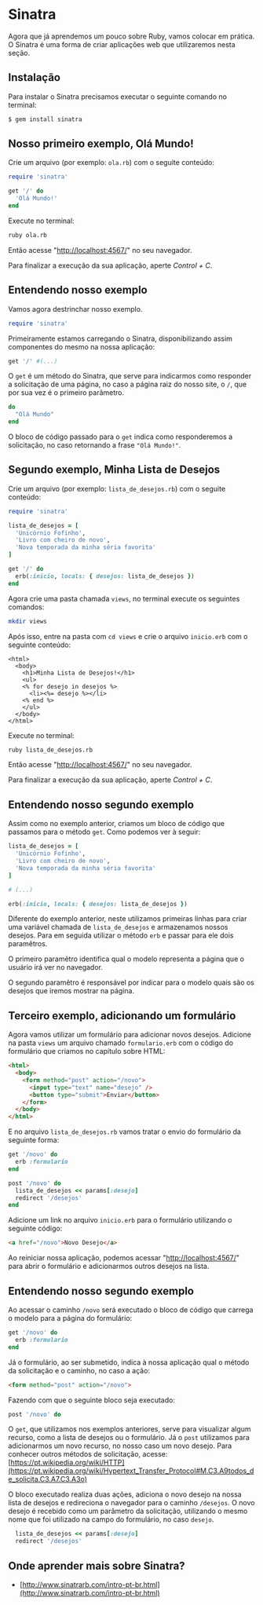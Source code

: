 # Sinatra

Agora que já aprendemos um pouco sobre Ruby, vamos colocar em prática. O Sinatra
é uma forma de criar aplicações web que utilizaremos nesta seção.

## Instalação

Para instalar o Sinatra precisamos executar o seguinte comando no terminal:

```sh
$ gem install sinatra
```

## Nosso primeiro exemplo, Olá Mundo!

Crie um arquivo (por exemplo: `ola.rb`) com o seguite conteúdo:

```ruby
require 'sinatra'

get '/' do
  'Olá Mundo!'
end
```

Execute no terminal:

```sh
ruby ola.rb
```

Então acesse "[http://localhost:4567/](http://localhost:4567/)" no seu navegador.

Para finalizar a execução da sua aplicação, aperte *Control + C*.

## Entendendo nosso exemplo

Vamos agora destrinchar nosso exemplo.

```ruby
require 'sinatra'
```

Primeiramente estamos carregando o Sinatra, disponibilizando assim componentes
do mesmo na nossa aplicação:

```ruby
get '/' #(...)
```

O `get` é um método do Sinatra, que serve para indicarmos como responder a
solicitação de uma página, no caso a página raiz do nosso site, o `/`, que por
sua vez é o primeiro parâmetro.

```ruby
do
  "Olá Mundo"
end
```

O bloco de código passado para o `get` indica como responderemos a solicitação,
no caso retornando a frase `"Olá Mundo!"`.

## Segundo exemplo, Minha Lista de Desejos

Crie um arquivo (por exemplo: `lista_de_desejos.rb`) com o seguite conteúdo:

```ruby
require 'sinatra'

lista_de_desejos = [
  'Unicórnio Fofinho',
  'Livro com cheiro de novo',
  'Nova temporada da minha séria favorita'
]

get '/' do
  erb(:inicio, locals: { desejos: lista_de_desejos })
end
```

Agora crie uma pasta chamada `views`, no terminal execute os seguintes comandos:

```sh
mkdir views
```

Após isso, entre na pasta com `cd views` e crie o arquivo `inicio.erb` com o
seguinte conteúdo:

```erb
<html>
  <body>
    <h1>Minha Lista de Desejos!</h1>
    <ul>
    <% for desejo in desejos %>
      <li><%= desejo %></li>
    <% end %>
    </ul>
  </body>
</html>
```

Execute no terminal:

```sh
ruby lista_de_desejos.rb
```

Então acesse "[http://localhost:4567/](http://localhost:4567/)" no seu navegador.

Para finalizar a execução da sua aplicação, aperte *Control + C*.

## Entendendo nosso segundo exemplo

Assim como no exemplo anterior, criamos um bloco de código que passamos para o
método `get`. Como podemos ver à seguir:

```ruby
lista_de_desejos = [
  'Unicórnio Fofinho',
  'Livro com cheiro de novo',
  'Nova temporada da minha séria favorita'
]

# (...)

erb(:inicio, locals: { desejos: lista_de_desejos })
```

Diferente do exemplo anterior, neste utilizamos primeiras linhas para criar uma
variável chamada de `lista_de_desejos` e armazenamos nossos desejos.
Para em seguida utilizar o método `erb` e passar para ele dois paramêtros.

O primeiro paramêtro identifica qual o modelo representa a página que o usuário
irá ver no navegador.

O segundo paramêtro é responsável por indicar para o modelo quais são os desejos
que iremos mostrar na página.

## Terceiro exemplo, adicionando um formulário

Agora vamos utilizar um formulário para adicionar novos desejos. Adicione na
pasta `views` um arquivo chamado `formulario.erb` com o código do formulário
que criamos no capítulo sobre HTML:

```html
<html>
  <body>
    <form method="post" action="/novo">
      <input type="text" name="desejo" />
      <button type="submit">Enviar</button>
    </form>
  </body>
</html>
```

E no arquivo `lista_de_desejos.rb` vamos tratar o envio do formulário da
seguinte forma:

```ruby
get '/novo' do
  erb :formulario
end

post '/novo' do
  lista_de_desejos << params[:desejo]
  redirect '/desejos'
end
```

Adicione um link no arquivo `inicio.erb` para o formulário utilizando o seguinte
código:

```html
<a href="/novo">Novo Desejo</a>
```

Ao reiniciar nossa aplicação, podemos acessar
"[http://localhost:4567/](http://localhost:4567/novo)" para abrir o formulário
e adicionarmos outros desejos na lista.

## Entendendo nosso segundo exemplo

Ao acessar o caminho `/novo` será executado o bloco de código que carrega o
modelo para a página do formulário:

```ruby
get '/novo' do
  erb :formulario
end
```

Já o formulário, ao ser submetido, indica à nossa aplicação qual o método da
solicitação e o caminho, no caso a ação:

```html
<form method="post" action="/novo">
```

Fazendo com que o seguinte bloco seja executado:

```ruby
post '/novo' do
```

O `get`, que utilizamos nos exemplos anteriores, serve para visualizar algum
recurso, como a lista de desejos ou o formulário. Já o `post` utilizamos para
adicionarmos um novo recurso, no nosso caso um novo desejo. Para conhecer outros
métodos de solicitação, acesse:
[https://pt.wikipedia.org/wiki/HTTP](https://pt.wikipedia.org/wiki/Hypertext_Transfer_Protocol#M.C3.A9todos_de_solicita.C3.A7.C3.A3o)

O bloco executado realiza duas ações, adiciona o novo desejo na nossa lista de
desejos e redireciona o navegador para o caminho `/desejos`. O novo desejo é
recebido como um parâmetro da solicitação, utilizando o mesmo nome que foi
utilizado na campo do formulário, no caso `desejo`.

```ruby
  lista_de_desejos << params[:desejo]
  redirect '/desejos'
```

## Onde aprender mais sobre Sinatra?

* [http://www.sinatrarb.com/intro-pt-br.html](http://www.sinatrarb.com/intro-pt-br.html)
